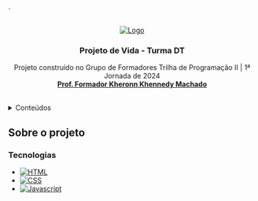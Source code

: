 .

<!-- PROJECT LOGO -->
<br />
<div align="center">
  <a href="https://github.com/kheronn/projeto-de-vida-turmaDT">
    <img src="turmadt.png" alt="Logo" >
  </a>

<h3 align="center">Projeto de Vida - Turma DT</h3>

  <p align="center">
    Projeto construído no Grupo de Formadores Trilha de Programação II | 1ª Jornada de 2024
    <br />
    <a href="https://github.com/kheronn"><strong>Prof. Formador Kheronn Khennedy Machado</strong></a>
    <br />
    <br />
   
  </p>
</div>



<!-- TABLE OF CONTENTS -->
<details>
  <summary>Conteúdos</summary>
  <ol>
    <li>
      <a href="#about-the-project">Sobre o projeto</a>
      <ul>
        <li><a href="#built-with">Tecnologias</a></li>
      </ul>
    </li>   
  </ol>
</details>



<!-- ABOUT THE PROJECT -->
## Sobre o projeto





### Tecnologias

* [![HTML][HTML]][HTML]
* [![CSS][CSS]][CSS]
* [![Javascript][Javascript]][Javascript]



<!-- MARKDOWN LINKS & IMAGES -->
<!-- https://www.markdownguide.org/basic-syntax/#reference-style-links -->
[turma]: turmadt.png
[HTML]: https://img.shields.io/badge/HTML5-E34F26?style=for-the-badge&logo=html5&logoColor=white
[CSS]: https://img.shields.io/badge/CSS3-1572B6?style=for-the-badge&logo=css3&logoColor=white
[Javascript]: https://img.shields.io/badge/logo-javascript-blue?logo=javascript
